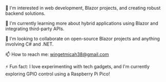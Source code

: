 👀 I'm interested in web development, Blazor projects, and creating robust backend solutions.

🌱 I'm currently learning more about hybrid applications using Blazor and integrating third-party APIs.

🤝 I'm looking to collaborate on open-source Blazor projects and anything involving C# and .NET.

📫 How to reach me: wingetmicah38@gmail.com

⚡ Fun fact: I love experimenting with tech gadgets, and I'm currently exploring GPIO control using a Raspberry Pi Pico!
